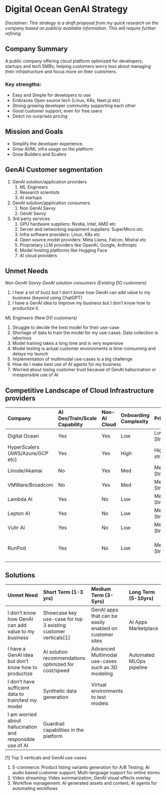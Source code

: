 # Digital Ocean GenAI Strategy

*Disclaimer: This strategy is a draft proposal from my quick research on the company based on publicly available information. This will require further refining*

## Company Summary
A public company offering cloud platform optimized for developers, startups and tech SMBs, helping customers worry less about managing their infrastructure and focus more
on their customers.

### Key strengths: 
- Easy and Simple for developers to use
- Embraces Open source tech (Linux, K8s, Next.js etc)
- Strong growing developer community supporting each other
- Good customer support, even for free users
- Direct no-surprises pricing

## Mission and Goals
- Simplify the developer experience. 
- Grow AI/ML infra usage on the platform 
- Grow Builders and Scalers

## GenAI Customer segmentation
1. GenAI solution/application providers
   1. ML Engineers
   2. Research scientists
   3. AI startups
2. GenAI solution/application consumers
   1. Non GenAI Savvy 
   2. GenAI Savvy
3. 3rd party services
   1. GPU hardware suppliers: Nvidia, Intel, AMD etc
   2. Server and networking equipment suppliers: SuperMicro etc.
   3. Infra software providers: Linux, K8s etc
   4. Open source model providers: Meta Llama, Falcon, Mistral etc
   6. Proprietary LLM providers like OpenAI, Google, Anthropic
   5. Model hosting platforms like Hugging Face
   7. AI cloud providers
   
## Unmet Needs
*Non GenAI Savvy GenAI solution consumers (Existing DO customers)*
  1. I hear a lot of buzz but I don’t know how GenAI can add value to my business (beyond using ChatGPT)
  2. I have a GenAI idea to improve my business but I don’t know how to productize it.

*ML Engineers (New DO customers)*
  1. Struggle to decide the best model for their use-case
  2. Shortage of data to train the model for my use-cases. Data collection is laborious
  3. Model training takes a long time and is very expensive
  4. Model testing is actual customer environments is time-consuming and delays my launch
  5. Implementation of multimodal use-cases is a big challenge
  6. How do I make best use of AI agents for my business
  7. Worried about losing customer trust because of GenAI hallucination or irresponsible use of AI

## Competitive Landscape of Cloud Infrastructure providers
| Company                          | AI Dev/Train/Scale Capability | Non-AI Cloud | Onboarding Complexity | Pricing                   | Specialize in |
|:---------------------------------|:------------------------------|:-------------|:----------------------|:--------------------------|:----------|
| Digital Ocean                    | Yes                           | Yes          | Low                   | Low, Straightforward      | Developers/Startups  |
| HyperScalers (AWS/Azure/GCP etc) | Yes                           | Yes          | High                  | Higher, Not straightfwd   | Enterprise class     |
| Linode/Akamai                    | No                            | Yes          | Med                   | Medium, Straightforward   | Enterprises class    |
| VMWare/Broadcom                  | No                            | Yes          | Med                   | Medium, Straightforward   | Private cloud Solutions  |
| Lambda AI                        | Yes                           | No           | Low                   | Medium, Straightforward   | On-prem pre-loaded servers, VMs |
| Lepton AI                        | Yes                           | No           | Low                   | Medium, Straightforward   | NA |
| Vultr AI                         | Yes                           | No           | Low                   | Medium, Straightforward   | AMD partner |
| RunPod                           | Yes                           | No           | Low                   | Medium, Straightforward   | AI Dev/train/Scale, On-demand GPUs, Serverless APIs for inference |


## Solutions
| Unmet Need | Short Term (1-3 yrs) | Medium Term (3-5yrs) | Long Term (5-10yrs) |
|:-----------|:---------------------|:---------------------|:--------------------|
| I don’t know how GenAI can add value to my business  | Showcase key use-case for top 3 existing customer verticals[1] | GenAI apps that can be easily enabled on customer sites | AI Apps Marketplace |
| I have a GenAI idea but don’t know how to productize | AI solution recommendations optimized for cost/speed           | Advanced Multimodal use-cases such as 3D modeling       | Automated MLOps pipeline |
| I don’t have sufficient data to train/test my model  | Synthetic data generation                                      | Virtual environments to test models | |
| I am worried about hallucination and  responsible use of AI | Guardrail capabilities in the platform                  |                                     | |

 [1] Top 3 verticals and GenAI use-cases
  1. E-commerce: Product listing variants generation for A/B Testing; AI audio based customer support; Multi-language support for online stores
  2. Video streaming: Video summarization; GenAI visual effects overlay
  3. Workflow management: AI generated assets and content; AI agents for automating workflows
